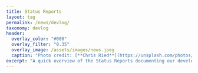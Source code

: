 ```yaml
---
title: Status Reports
layout: tag
permalink: /news/devlog/
taxonomy: devlog
header:
  overlay_color: "#000"
  overlay_filter: "0.35"
  overlay_image: /assets/images/news.jpeg
  caption: "Photo credit: [**Chris Ried**](https://unsplash.com/photos/ieic5Tq8YMk)"
excerpt: "A quick overview of the Status Reports documenting our development plans."
---
```

